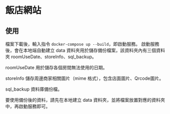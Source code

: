 # 飯店網站

## 使用
檔案下載後，輸入指令 `docker-compose up --build`，即啟動服務。
啟動服務後，會在本地端自動建立 data 資料夾用於儲存備份檔案，該資料夾內有三個資料夾 roomUseDate、storeInfo、sql_backup。

roomUseDate 用於儲存各個房間無法使用的日期。

storeInfo 儲存周邊商家相關圖片（mime 格式），包含店面圖片、Qrcode圖片。

sql_backup 資料庫備份檔。

要使用備份後的資料，請先在本地建立 data 資料夾，並將檔案放置對應的資料夾中，再啟動服務即可。
